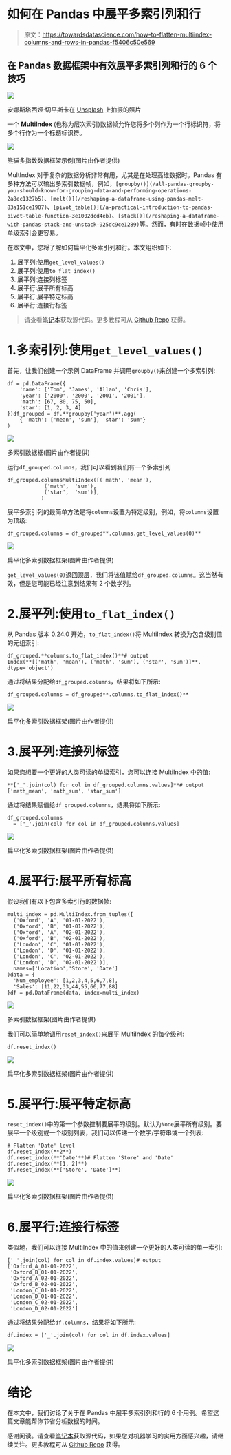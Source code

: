 # 如何在 Pandas 中展平多索引列和行

> 原文：<https://towardsdatascience.com/how-to-flatten-multiindex-columns-and-rows-in-pandas-f5406c50e569>

## 在 Pandas 数据框架中有效展平多索引列和行的 6 个技巧

![](img/8ed2b78e6a9009b9846c834539a04336.png)

安娜斯塔西娅·切平斯卡在 [Unsplash](https://unsplash.com/s/photos/row-and-column?utm_source=unsplash&utm_medium=referral&utm_content=creditCopyText) 上拍摄的照片

一个 **MultiIndex** (也称为层次索引)数据帧允许您将多个列作为一个行标识符，将多个行作为一个标题标识符。

![](img/786fadf8a269a241435af10373ca3c9a.png)

熊猫多指数数据框架示例(图片由作者提供)

MultIndex 对于复杂的数据分析非常有用，尤其是在处理高维数据时。Pandas 有多种方法可以输出多索引数据帧，例如，`[groupby()](/all-pandas-groupby-you-should-know-for-grouping-data-and-performing-operations-2a8ec1327b5)`、`[melt()](/reshaping-a-dataframe-using-pandas-melt-83a151ce1907)`、`[pivot_table()](/a-practical-introduction-to-pandas-pivot-table-function-3e1002dcd4eb)`、`[stack()](/reshaping-a-dataframe-with-pandas-stack-and-unstack-925dc9ce1289)`等。然而，有时在数据帧中使用单级索引会更容易。

在本文中，您将了解如何扁平化多索引列和行。本文组织如下:

1.  展平列:使用`get_level_values()`
2.  展平列:使用`to_flat_index()`
3.  展平列:连接列标签
4.  展平行:展平所有标高
5.  展平行:展平特定标高
6.  展平行:连接行标签

> 请查看[笔记本](https://github.com/BindiChen/machine-learning/blob/main/data-analysis/069-pandas-flatten-multiIndex/flatten-multiindex.ipynb)获取源代码。更多教程可从 [Github Repo](https://github.com/BindiChen/machine-learning) 获得。

# 1.多索引列:使用`get_level_values()`

首先，让我们创建一个示例 DataFrame 并调用`groupby()`来创建一个多索引列:

```
df = pd.DataFrame({
    'name': ['Tom', 'James', 'Allan', 'Chris'],
    'year': ['2000', '2000', '2001', '2001'],
    'math': [67, 80, 75, 50],
    'star': [1, 2, 3, 4]
})df_grouped = df.**groupby('year')**.agg(
    { 'math': ['mean', 'sum'], 'star': 'sum'}
)
```

![](img/4df382796fb9a0b7aae070bf3f21d071.png)

多索引数据框(图片由作者提供)

运行`df_grouped.columns`，我们可以看到我们有一个多索引列

```
df_grouped.columnsMultiIndex([('math', 'mean'),
            ('math',  'sum'),
            ('star',  'sum')],
           )
```

展平多索引列的最简单方法是将`columns`设置为特定级别，例如，将`columns`设置为顶级:

```
df_grouped.columns = df_grouped**.columns.get_level_values(0)**
```

![](img/fea0697bf1347e4fb32d8d25f191875a.png)

扁平化多索引数据框架(图片由作者提供)

`get_level_values(0)`返回顶层，我们将该值赋给`df_grouped.columns`。这当然有效，但是您可能已经注意到结果有 2 个数学列。

# 2.展平列:使用`to_flat_index()`

从 Pandas 版本 0.24.0 开始，`to_flat_index()`将 MultiIndex 转换为包含级别值的元组索引:

```
df_grouped.**columns.to_flat_index()**# output
Index(**[('math', 'mean'), ('math', 'sum'), ('star', 'sum')]**, dtype='object')
```

通过将结果分配给`df_grouped.columns`，结果将如下所示:

```
df_grouped.columns = df_grouped**.columns.to_flat_index()**
```

![](img/47b12b1e01cf514de169e93f485c5be9.png)

扁平化多索引数据框架(图片由作者提供)

# 3.展平列:连接列标签

如果您想要一个更好的人类可读的单级索引，您可以连接 MultiIndex 中的值:

```
**['_'.join(col) for col in df_grouped.columns.values]**# output
['math_mean', 'math_sum', 'star_sum']
```

通过将结果赋值给`df_grouped.columns`，结果将如下所示:

```
df_grouped.columns 
  = ['_'.join(col) for col in df_grouped.columns.values]
```

![](img/33f32f9d62088af52b5f52168483a8fc.png)

扁平化多索引数据框架(图片由作者提供)

# 4.展平行:展平所有标高

假设我们有以下包含多索引行的数据帧:

```
multi_index = pd.MultiIndex.from_tuples([
  ('Oxford', 'A', '01-01-2022'), 
  ('Oxford', 'B', '01-01-2022'), 
  ('Oxford', 'A', '02-01-2022'),
  ('Oxford', 'B', '02-01-2022'),
  ('London', 'C', '01-01-2022'), 
  ('London', 'D', '01-01-2022'),
  ('London', 'C', '02-01-2022'),
  ('London', 'D', '02-01-2022')], 
  names=['Location','Store', 'Date']
)data = {
  'Num_employee': [1,2,3,4,5,6,7,8],
  'Sales': [11,22,33,44,55,66,77,88]
}df = pd.DataFrame(data, index=multi_index)
```

![](img/1728f8a6f9c14d8493b70d7a7adc4596.png)

多索引数据框架(图片由作者提供)

我们可以简单地调用`reset_index()`来展平 MultiIndex 的每个级别:

```
df.reset_index()
```

![](img/c432a7ee827944ad531d76138ed895f0.png)

扁平化多索引数据框架(图片由作者提供)

# 5.展平行:展平特定标高

`reset_index()`中的第一个参数控制要展平的级别。默认为`None`展平所有级别。要展平一个级别或一个级别列表，我们可以传递一个数字/字符串或一个列表:

```
# Flatten 'Date' level
df.reset_index(**2**)
df.reset_index(**'Date'**)# Flatten 'Store' and 'Date'
df.reset_index(**[1, 2]**)
df.reset_index(**['Store', 'Date']**)
```

![](img/0d6b8a876cdc52a22649a2b9730991fa.png)

扁平化多索引数据框架(图片由作者提供)

# 6.展平行:连接行标签

类似地，我们可以连接 MultiIndex 中的值来创建一个更好的人类可读的单一索引:

```
['_'.join(col) for col in df.index.values]# output
['Oxford_A_01-01-2022',
 'Oxford_B_01-01-2022',
 'Oxford_A_02-01-2022',
 'Oxford_B_02-01-2022',
 'London_C_01-01-2022',
 'London_D_01-01-2022',
 'London_C_02-01-2022',
 'London_D_02-01-2022']
```

通过将结果分配给`df.columns`，结果将如下所示:

```
df.index = ['_'.join(col) for col in df.index.values]
```

![](img/878e870c9b97f0ab4212a5dcc2b18b31.png)

扁平化多索引数据框架(图片由作者提供)

# 结论

在本文中，我们讨论了关于在 Pandas 中展平多索引列和行的 6 个用例。希望这篇文章能帮你节省分析数据的时间。

感谢阅读。请查看[笔记本](https://github.com/BindiChen/machine-learning/blob/main/data-analysis/069-pandas-flatten-multiIndex/flatten-multiindex.ipynb)获取源代码，如果您对机器学习的实用方面感兴趣，请继续关注。更多教程可从 [Github Repo](https://github.com/BindiChen/machine-learning) 获得。